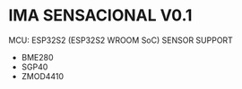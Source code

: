 # IMA SENSACIONAL V0.1

MCU: ESP32S2 (ESP32S2 WROOM SoC)
SENSOR SUPPORT 
  * BME280 
  * SGP40
  * ZMOD4410